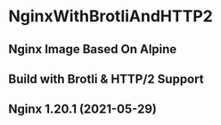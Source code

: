 # NginxWithBrotliAndHTTP2
## Nginx Image Based On Alpine
## Build with Brotli & HTTP/2 Support
## Nginx 1.20.1 (2021-05-29)

